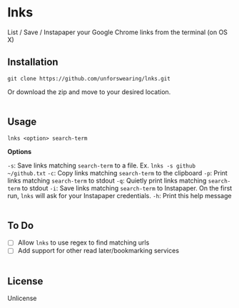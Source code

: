 # lnks
List / Save / Instapaper your Google Chrome links from the terminal (on OS X)

## Installation

`git clone https://github.com/unforswearing/lnks.git`

Or download the zip and move to your desired location.
<br><br>

## Usage

`lnks <option> search-term`

**Options**

`-s`: Save links matching `search-term` to a file. Ex. `lnks -s github ~/github.txt`
`-c`: Copy links matching `search-term` to the clipboard
`-p`: Print links matching `search-term` to stdout
`-q`: Quietly print links matching `search-term` to stdout
`-i`: Save links matching `search-term` to Instapaper. On the first run, `lnks` will ask for your Instapaper credentials.
`-h`: Print this help message
<br><br>

## To Do

- [ ] Allow `lnks` to use regex to find matching urls
- [ ] Add support for other read later/bookmarking services
<br><br>

## License

Unlicense
